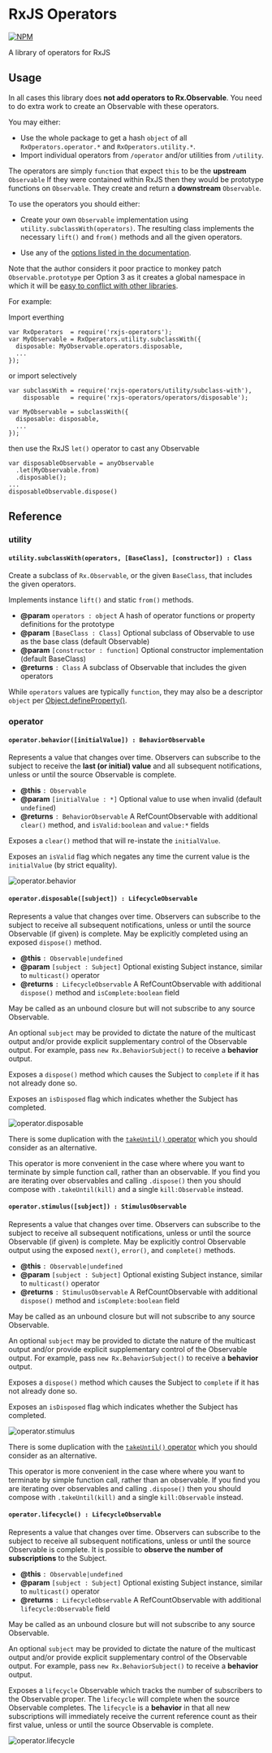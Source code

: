 # RxJS Operators

[![NPM](https://nodei.co/npm/rxjs-operators.png)](http://github.com/bholloway/rxjs-operators)

A library of operators for RxJS

## Usage

In all cases this library does **not add operators to Rx.Observable**. You need to do extra work to create an Observable with these operators.

You may either:
 * Use the whole package to get a hash `object` of all `RxOperators.operator.*` and `RxOperators.utility.*`.
 * Import individual operators from `/operator` and/or utilities from `/utility`.

The operators are simply `function` that expect `this` to be the **upstream** `Observable` If they were contained within RxJS then they would be prototype functions on `Observable`. They create and return a **downstream** `Observable`.

To use the operators you should either:

 * Create your own `Observable` implementation using `utility.subclassWith(operators)`.  The resulting class implements the necessary `lift()` and `from()` methods and all the given operators.

 * Use any of the [options listed in the documentation](https://github.com/ReactiveX/RxJS/blob/master/doc/operator-creation.md#adding-the-operator-to-observable).

Note that the author considers it poor practice to monkey patch `Observable.prototype` per Option 3 as it creates a global namespace in which it will be [easy to conflict with other libraries](https://github.com/ReactiveX/RxJS/issues/1207#issue-127133307).

For example:

Import everthing
```
var RxOperators  = require('rxjs-operators');
var MyObservable = RxOperators.utility.subclassWith({
  disposable: MyObservable.operators.disposable,
  ...
});
```

or import selectively
```
var subclassWith = require('rxjs-operators/utility/subclass-with'),
    disposable   = require('rxjs-operators/operators/disposable');
	
var MyObservable = subclassWith({
  disposable: disposable,
  ...
});
```

then use the RxJS `let()` operator to cast any Observable
```
var disposableObservable = anyObservable
  .let(MyObservable.from)
  .disposable();
...
disposableObservable.dispose()
```

## Reference

### utility

#### `utility.subclassWith(operators, [BaseClass], [constructor]) : Class`

Create a subclass of `Rx.Observable`, or the given `BaseClass`, that includes the given operators.

Implements instance `lift()` and static `from()` methods.

* **@param** `operators : object` A hash of operator functions or property definitions for the prototype
* **@param** `[BaseClass : Class]` Optional subclass of Observable to use as the base class (default Observable)
* **@param** `[constructor : function]` Optional constructor implementation (default BaseClass)
* **@returns** `: Class` A subclass of Observable that includes the given operators

While `operators` values are typically `function`, they may also be a descriptor `object` per [Object.defineProperty()](https://developer.mozilla.org/en/docs/Web/JavaScript/Reference/Global_Objects/Object/defineProperty).

### operator

#### `operator.behavior([initialValue]) : BehaviorObservable`

Represents a value that changes over time. Observers can subscribe to the subject to receive the **last (or initial) value** and all subsequent notifications, unless or until the source Observable is complete.

* **@this** `: Observable`
* **@param** `[initialValue : *]` Optional value to use when invalid (default `undefined`)
* **@returns** `: BehaviorObservable` A RefCountObservable with additional `clear()` method, and `isValid:boolean` and `value:*` fields

Exposes a `clear()` method that will re-instate the `initialValue`.

Exposes an `isValid` flag which negates any time the current value is the `initialValue` (by strict equality).

![operator.behavior](operator/behavior.png)

#### `operator.disposable([subject]) : LifecycleObservable`

Represents a value that changes over time. Observers can subscribe to the subject to receive all subsequent notifications, unless or until the source Observable (if given) is complete. May be explicitly completed using an exposed `dispose()` method.

* **@this** `: Observable|undefined`
* **@param** `[subject : Subject]` Optional existing Subject instance, similar to `multicast()` operator
* **@returns** `: LifecycleObservable` A RefCountObservable with additional `dispose()` method and `isComplete:boolean` field

May be called as an unbound closure but will not subscribe to any source Observable.

An optional `subject` may be provided to dictate the nature of the multicast output and/or provide explicit supplementary control of the Observable output. For example, pass `new Rx.BehaviorSubject()` to receive a **behavior** output.

Exposes a `dispose()` method which causes the Subject to `complete` if it has not already done so.

Exposes an `isDisposed` flag which indicates whether the Subject has completed.

![operator.disposable](operator/disposable.png)

There is some duplication with the [`takeUntil()` operator](http://reactivex.io/documentation/operators/takeuntil.html) which you should consider as an alternative.

This operator is more convenient in the case where where you want to terminate by simple function call, rather than an observable. If you find you are iterating over observables and calling `.dispose()` then you should compose with `.takeUntil(kill)` and a single `kill:Observable` instead.

#### `operator.stimulus([subject]) : StimulusObservable`

Represents a value that changes over time. Observers can subscribe to the subject to receive all subsequent notifications, unless or until the source Observable (if given) is complete. May be explicitly control Observable output using the exposed `next()`, `error()`, and `complete()` methods.

* **@this** `: Observable|undefined`
* **@param** `[subject : Subject]` Optional existing Subject instance, similar to `multicast()` operator
* **@returns** `: StimulusObservable` A RefCountObservable with additional `dispose()` method and `isComplete:boolean` field

May be called as an unbound closure but will not subscribe to any source Observable.

An optional `subject` may be provided to dictate the nature of the multicast output and/or provide explicit supplementary control of the Observable output. For example, pass `new Rx.BehaviorSubject()` to receive a  **behavior** output.

Exposes a `dispose()` method which causes the Subject to `complete` if it has not already done so.

Exposes an `isDisposed` flag which indicates whether the Subject has completed.

![operator.stimulus](operator/stimulus.png)

There is some duplication with the [`takeUntil()` operator](http://reactivex.io/documentation/operators/takeuntil.html) which you should consider as an alternative.

This operator is more convenient in the case where where you want to terminate by simple function call, rather than an observable. If you find you are iterating over observables and calling `.dispose()` then you should compose with `.takeUntil(kill)` and a single `kill:Observable` instead.

#### `operator.lifecycle() : LifecycleObservable`

Represents a value that changes over time. Observers can subscribe to the subject to receive all subsequent notifications, unless or until the source Observable is complete. It is possible to **observe the number of subscriptions** to the Subject.

* **@this** `: Observable|undefined`
* **@param** `[subject : Subject]` Optional existing Subject instance, similar to `multicast()` operator
* **@returns** `: LifecycleObservable` A RefCountObservable with additional `lifecycle:Observable` field

May be called as an unbound closure but will not subscribe to any source Observable.

An optional `subject` may be provided to dictate the nature of the multicast output and/or provide explicit supplementary control of the Observable output. For example, pass `new Rx.BehaviorSubject()` to receive a **behavior** output.

Exposes a `lifecycle` Observable which tracks the number of subscribers to the Observable proper. The `lifecycle` will complete when the source Observable completes. The `lifecycle` is a **behavior** in that all new subscriptions will immediately receive the current reference count as their first value, unless or until the source Observable is complete.

![operator.lifecycle](operator/lifecycle.png)